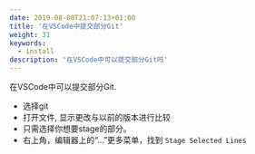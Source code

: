 ```yaml
---
date: 2019-08-08T21:07:13+01:00
title: '在VSCode中提交部分Git'
weight: 31
keywords:
  - install
description: '在VSCode中可以提交部分Git吗'
---
```


在VSCode中可以提交部分Git.

- 选择git
- 打开文件, 显示更改与以前的版本进行比较
- 只需选择你想要stage的部分。
- 右上角，编辑器上的“...”更多菜单，找到 `Stage Selected Lines` 
